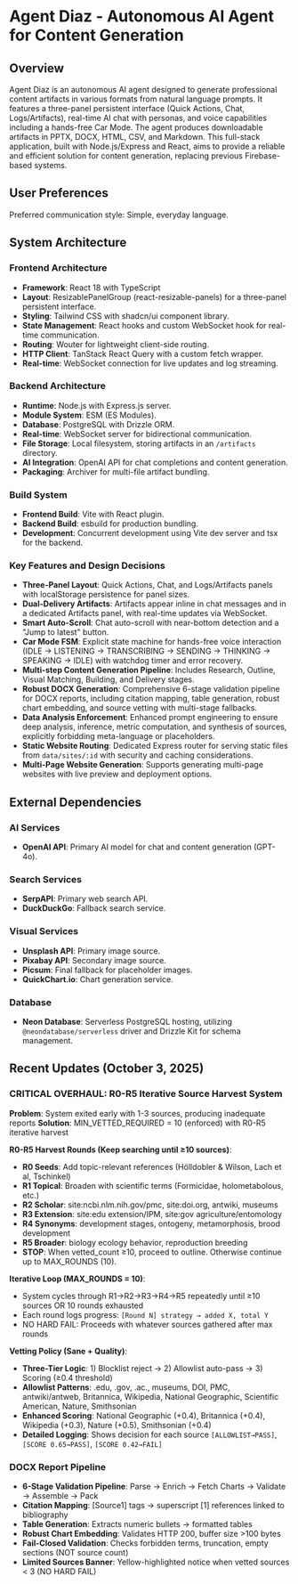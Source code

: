 # Agent Diaz - Autonomous AI Agent for Content Generation

## Overview
Agent Diaz is an autonomous AI agent designed to generate professional content artifacts in various formats from natural language prompts. It features a three-panel persistent interface (Quick Actions, Chat, Logs/Artifacts), real-time AI chat with personas, and voice capabilities including a hands-free Car Mode. The agent produces downloadable artifacts in PPTX, DOCX, HTML, CSV, and Markdown. This full-stack application, built with Node.js/Express and React, aims to provide a reliable and efficient solution for content generation, replacing previous Firebase-based systems.

## User Preferences
Preferred communication style: Simple, everyday language.

## System Architecture

### Frontend Architecture
- **Framework**: React 18 with TypeScript
- **Layout**: ResizablePanelGroup (react-resizable-panels) for a three-panel persistent interface.
- **Styling**: Tailwind CSS with shadcn/ui component library.
- **State Management**: React hooks and custom WebSocket hook for real-time communication.
- **Routing**: Wouter for lightweight client-side routing.
- **HTTP Client**: TanStack React Query with a custom fetch wrapper.
- **Real-time**: WebSocket connection for live updates and log streaming.

### Backend Architecture
- **Runtime**: Node.js with Express.js server.
- **Module System**: ESM (ES Modules).
- **Database**: PostgreSQL with Drizzle ORM.
- **Real-time**: WebSocket server for bidirectional communication.
- **File Storage**: Local filesystem, storing artifacts in an `/artifacts` directory.
- **AI Integration**: OpenAI API for chat completions and content generation.
- **Packaging**: Archiver for multi-file artifact bundling.

### Build System
- **Frontend Build**: Vite with React plugin.
- **Backend Build**: esbuild for production bundling.
- **Development**: Concurrent development using Vite dev server and tsx for the backend.

### Key Features and Design Decisions
- **Three-Panel Layout**: Quick Actions, Chat, and Logs/Artifacts panels with localStorage persistence for panel sizes.
- **Dual-Delivery Artifacts**: Artifacts appear inline in chat messages and in a dedicated Artifacts panel, with real-time updates via WebSocket.
- **Smart Auto-Scroll**: Chat auto-scroll with near-bottom detection and a "Jump to latest" button.
- **Car Mode FSM**: Explicit state machine for hands-free voice interaction (IDLE → LISTENING → TRANSCRIBING → SENDING → THINKING → SPEAKING → IDLE) with watchdog timer and error recovery.
- **Multi-step Content Generation Pipeline**: Includes Research, Outline, Visual Matching, Building, and Delivery stages.
- **Robust DOCX Generation**: Comprehensive 6-stage validation pipeline for DOCX reports, including citation mapping, table generation, robust chart embedding, and source vetting with multi-stage fallbacks.
- **Data Analysis Enforcement**: Enhanced prompt engineering to ensure deep analysis, inference, metric computation, and synthesis of sources, explicitly forbidding meta-language or placeholders.
- **Static Website Routing**: Dedicated Express router for serving static files from `data/sites/:id` with security and caching considerations.
- **Multi-Page Website Generation**: Supports generating multi-page websites with live preview and deployment options.

## External Dependencies

### AI Services
- **OpenAI API**: Primary AI model for chat and content generation (GPT-4o).

### Search Services
- **SerpAPI**: Primary web search API.
- **DuckDuckGo**: Fallback search service.

### Visual Services
- **Unsplash API**: Primary image source.
- **Pixabay API**: Secondary image source.
- **Picsum**: Final fallback for placeholder images.
- **QuickChart.io**: Chart generation service.

### Database
- **Neon Database**: Serverless PostgreSQL hosting, utilizing `@neondatabase/serverless` driver and Drizzle Kit for schema management.

## Recent Updates (October 3, 2025)

### CRITICAL OVERHAUL: R0-R5 Iterative Source Harvest System
**Problem**: System exited early with 1-3 sources, producing inadequate reports
**Solution**: MIN_VETTED_REQUIRED = 10 (enforced) with R0-R5 iterative harvest

**R0-R5 Harvest Rounds (Keep searching until ≥10 sources)**:
- **R0 Seeds**: Add topic-relevant references (Hölldobler & Wilson, Lach et al, Tschinkel)
- **R1 Topical**: Broaden with scientific terms (Formicidae, holometabolous, etc.)
- **R2 Scholar**: site:ncbi.nlm.nih.gov/pmc, site:doi.org, antwiki, museums
- **R3 Extension**: site:edu extension/IPM, site:gov agriculture/entomology
- **R4 Synonyms**: development stages, ontogeny, metamorphosis, brood development
- **R5 Broader**: biology ecology behavior, reproduction breeding
- **STOP**: When vetted_count ≥10, proceed to outline. Otherwise continue up to MAX_ROUNDS (10).

**Iterative Loop (MAX_ROUNDS = 10)**:
- System cycles through R1→R2→R3→R4→R5 repeatedly until ≥10 sources OR 10 rounds exhausted
- Each round logs progress: `[Round N] strategy → added X, total Y`
- NO HARD FAIL: Proceeds with whatever sources gathered after max rounds

**Vetting Policy (Sane + Quality)**:
- **Three-Tier Logic**: 1) Blocklist reject → 2) Allowlist auto-pass → 3) Scoring (≥0.4 threshold)
- **Allowlist Patterns**: .edu, .gov, .ac., museums, DOI, PMC, antwiki/antweb, Britannica, Wikipedia, National Geographic, Scientific American, Nature, Smithsonian
- **Enhanced Scoring**: National Geographic (+0.4), Britannica (+0.4), Wikipedia (+0.3), Nature (+0.5), Smithsonian (+0.4)
- **Detailed Logging**: Shows decision for each source `[ALLOWLIST→PASS]`, `[SCORE 0.65→PASS]`, `[SCORE 0.42→FAIL]`

### DOCX Report Pipeline
- **6-Stage Validation Pipeline**: Parse → Enrich → Fetch Charts → Validate → Assemble → Pack
- **Citation Mapping**: [Source1] tags → superscript [1] references linked to bibliography
- **Table Generation**: Extracts numeric bullets → formatted tables
- **Robust Chart Embedding**: Validates HTTP 200, buffer size >100 bytes
- **Fail-Closed Validation**: Checks forbidden terms, truncation, empty sections (NOT source count)
- **Limited Sources Banner**: Yellow-highlighted notice when vetted sources < 3 (NO HARD FAIL)